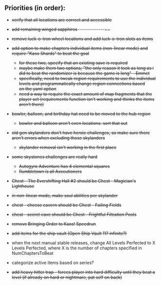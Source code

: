 ## Priorities (in order):
* ~~verify that all locations are correct and accessible~~
* ~~add remaining winged sapphires~~--------------~~
* ~~remove luck-o-tron wheel locations and add luck-o-tron slots as items~~
* ~~add option to make chapters individual items (non-linear mode) and require "Kaos Shards" to beat the goal~~
    * ~~for these two, specify that an existing save is required~~
    * ~~maybe make them two options; "the only reason it took as long as i did to beat the randomizer is because the game is long" - Emmet~~
    * ~~specifically, need to tweak region requirements to use the individual levels and programmatically change region connections based~~\
        ~~on the yaml option~~
    * ~~need a way to require the exact amount of map fragments that the player set (requirements function isn't working and thinks the items aren't there)~~
* ~~bowler, balloon, and birthday hat need to be moved to the hub region~~
    * ~~bowler and balloon aren't even locations. sort that out~~
* ~~old gen skylanders don't have heroic challenges, so make sure there aren't errors when excluding those skylanders~~
    * ~~skylander removal isn't working in the first place~~
* ~~some skystones challenges are really hard~~
    * ~~Autogyro Adventure has 4 elemental squares~~
    * ~~Rumbletown is all Axecutioners~~
* ~~Chest - The Evershifting Hall #2 should be Chest - Magician's Lighthouse~~
* ~~in non-linear mode, make soul abilities per skylander~~
* ~~chest - cheese cavern should be Chest - Failing Fields~~
* ~~chest - secret cave should be Chest - Frightful Filtration Pools~~
* ~~remove Bringing Order to Kaos! Speedrun~~
* ~~add items for the ship vault (Open Ship Vault 11? infinite?)~~
* when the next manual stable releases, change All Levels Perfected to X Levels Perfected, where X is the number of chapters specified in NumChaptersToBeat




* categorize active items based on series?
* ~~add heavy hitter trap - forces player into hard difficulty until they beat a level (if already on hard or nightmare, pat self on back)~~